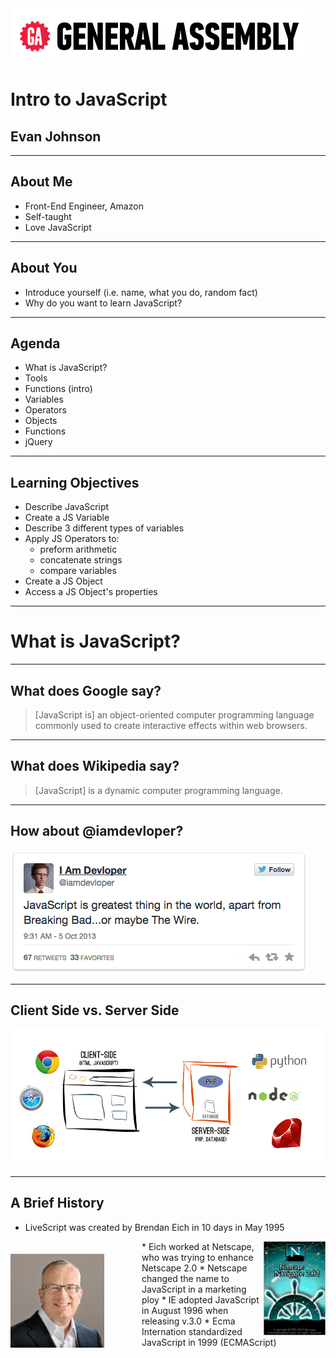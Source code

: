 <img src="_presentation/ga-logo.png" style="border:none; background: transparent; box-shadow:none;" />

# Intro to JavaScript

## Evan Johnson

---

## About Me

* Front-End Engineer, Amazon<!-- .element: class="fragment" data-fragment-index="1" -->
* Self-taught<!-- .element: class="fragment" data-fragment-index="2" -->
* Love JavaScript<!-- .element: class="fragment" data-fragment-index="3" -->

---

## About You

* Introduce yourself (i.e. name, what you do, random fact)<!-- .element: class="fragment" data-fragment-index="1" -->
* Why do you want to learn JavaScript?<!-- .element: class="fragment" data-fragment-index="2" -->

---

## Agenda

* What is JavaScript?<!-- .element: class="fragment" data-fragment-index="1" -->
* Tools<!-- .element: class="fragment" data-fragment-index="2" -->
* Functions (intro)<!-- .element: class="fragment" data-fragment-index="3" -->
* Variables<!-- .element: class="fragment" data-fragment-index="4" -->
* Operators<!-- .element: class="fragment" data-fragment-index="5" -->
* Objects<!-- .element: class="fragment" data-fragment-index="6" -->
* Functions<!-- .element: class="fragment" data-fragment-index="7" -->
* jQuery<!-- .element: class="fragment" data-fragment-index="8" -->

---

## Learning Objectives

* Describe JavaScript<!-- .element: class="fragment" data-fragment-index="1" -->
* Create a JS Variable<!-- .element: class="fragment" data-fragment-index="2" -->
* Describe 3 different types of variables<!-- .element: class="fragment" data-fragment-index="3" -->
* Apply JS Operators to:<!-- .element: class="fragment" data-fragment-index="4" -->
  * preform arithmetic<!-- .element: class="fragment" data-fragment-index="5" -->
  * concatenate strings<!-- .element: class="fragment" data-fragment-index="6" -->
  * compare variables<!-- .element: class="fragment" data-fragment-index="7" -->
* Create a JS Object<!-- .element: class="fragment" data-fragment-index="8" -->
* Access a JS Object's properties<!-- .element: class="fragment" data-fragment-index="9" -->

---

# What is JavaScript?

----

## What does Google say?

> [JavaScript is] an object-oriented computer programming language commonly used to create interactive effects within web browsers.

----

## What does Wikipedia say?

> [JavaScript] is a dynamic computer programming language.

----

## How about @iamdevloper?

<img src="_presentation/iamdevloper.png" style="border:none;box-shadow:none;" />

----

## Client Side vs. Server Side

<img src="_presentation/client-server-side.png" />

----

## A Brief History

* LiveScript was created by Brendan Eich in 10 days in May 1995<!-- .element: class="fragment" data-fragment-index="1" -->
<img src="_presentation/Brendan_Eich.jpg" style="height:150px; float:left; display: block; margin: 20px 60px 40px 0" />
* <!-- .element: class="fragment" data-fragment-index="2" --><img src="_presentation/netscape_2_startup.gif" style="height:150px; float: right;" /> Eich worked at Netscape, who was trying to enhance Netscape 2.0
* Netscape changed the name to JavaScript in a marketing ploy<!-- .element: class="fragment" data-fragment-index="3" -->
* IE adopted JavaScript in August 1996 when releasing v.3.0<!-- .element: class="fragment" data-fragment-index="4" -->
* Ecma Internation standardized JavaScript in 1999 (ECMAScript)<!-- .element: class="fragment" data-fragment-index="5" -->



